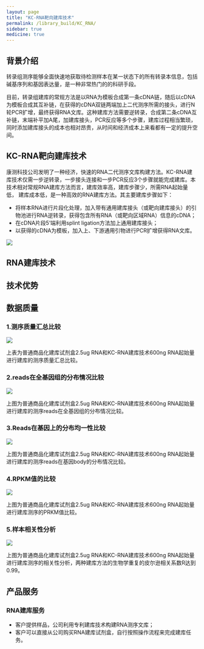 ```yaml
---
layout: page
title: "KC-RNA靶向建库技术"
permalink: /library_build/KC_RNA/
sidebar: true
medicine: true
---
```


## 背景介绍

转录组测序能够全面快速地获取待检测样本在某一状态下的所有转录本信息，包括碱基序列和基因表达量，是一种非常热门的的科研手段。

目前，转录组建库的常规方法是以RNA为模板合成第一条cDNA链，随后以cDNA为模板合成其互补链，在获得的cDNA双链两端加上二代测序所需的接头，进行N轮PCR扩增，最终获得RNA文库。这种建库方法需要逆转录，合成第二条cDNA互补链，末端补平加A尾，加建库接头，PCR反应等多个步骤，建库过程相当繁琐，同时添加建库接头的成本也相对昂贵，从时间和经济成本上来看都有一定的提升空间。

## KC-RNA靶向建库技术

康测科技公司发明了一种经济，快速的RNA二代测序文库构建方法。KC-RNA建库技术仅需一步逆转录，一步接头连接和一步PCR反应3个步骤就能完成建库。本技术相对常规RNA建库方法而言，建库效率高，建库步骤少，所需RNA起始量低，
建库成本低，是一种高效的RNA建库方法。其主要建库步骤如下：
* 将样本RNA进行片段化处理，加入带有通用建库接头（或靶向建库接头）的引物池进行RNA逆转录，获得包含所有RNA（或靶向区域RNA）信息的cDNA；
* 在cDNA片段5’端利用splint ligation方法加上通用建库接头；
* 以获得的cDNA为模板，加入上、下游通用引物进行PCR扩增获得RNA文库。

<img src="/image/library_build/KC_RNA/rna建库原理.png">

## RNA建库技术

## 技术优势

## 数据质量

### 1.测序质量汇总比较
<img src="/image/library_build/KC_RNA/1.png">

上表为普通商品化建库试剂盒2.5ug RNA和KC-RNA建库技术600ng RNA起始量进行建库的测序质量汇总比较。</p>         



### 2.reads在全基因组的分布情况比较
<img src="/image/library_build/KC_RNA/2.png">

上图为普通商品化建库试剂盒2.5ug RNA和KC-RNA建库技术600ng RNA起始量进行建库的测序reads在全基因组的分布情况比较。

### 3.Reads在基因上的分布均一性比较
<img src="/image/library_build/KC_RNA/3.png">

上图为普通商品化建库试剂盒2.5ug RNA和KC-RNA建库技术600ng RNA起始量进行建库的测序reads在基因body的分布情况比较。



### 4.RPKM值的比较

<img src="/image/library_build/KC_RNA/4.png">











上图为普通商品化建库试剂盒2.5ug RNA和KC-RNA建库技术600ng RNA起始量进行建库测序的PRKM值比较。









### 5.样本相关性分析
 <img src="/image/library_build/KC_RNA/5.png">

上图为普通商品化建库试剂盒2.5ug RNA和KC-RNA建库技术600ng RNA起始量进行建库测序的相关性分析，两种建库方法的生物学重复的皮尔逊相关系数R达到0.99。

## 产品服务

### RNA建库服务
* 客户提供样品，公司利用专利建库技术构建RNA测序文库；
* 客户可以直接从公司购买RNA建库试剂盒，自行按照操作流程来完成建库任务。
